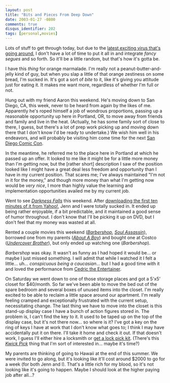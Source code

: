 ```yaml
---
layout: post
title: "Bits and Pieces From Deep Down"
date: 2003-01-27 -0800
comments: true
disqus_identifier: 202
tags: [personal,movies]
---
```

Lots of stuff to get through today, but due to the [latest exciting
virus that's going
around](http://www.microsoft.com/security/slammer.asp), I don't have a
lot of time to put it all in and integrate *fancy segues* and so forth.
So it'll be a little random, but that's how it's gotta be.

 I have this *thing* for orange marmalade. I'm really not a
peanut-butter-and-jelly kind of guy, but when you slap a little of that
orange zestiness on some bread, I'm sucked in. It's got a sort of *bite*
to it, like it's giving you attitude just for eating it. It makes me
want more, regardless of whether I'm full or not.

 Hung out with my friend Aaron this weekend. He's moving down to San
Diego, CA, this week, never to be heard from again by the likes of me.
Apparently he's roped himself a job of wondrous proportions, passing up
a reasonable opportunity up here in Portland, OR, to move away from
friends and family and live in the heat. (Actually, he has some family
sort of close to there, I guess, but there's a lot of prep work picking
up and moving down there that I don't know I'd be ready to undertake.)
We wish him well in his endeavors, and will probably be visiting him
come time for the next [San Diego Comic
Con](http://www.comic-con.org/).

 In the meantime, he referred me to the place here in Portland at which
he passed up an offer. It looked to me like it might be for a little
more money than I'm getting now, but the [rather short] description I
saw of the position looked like I might have a great deal less freedom
and opportunity than I have in my current position. That scares me; I've
always maintained "I'm not in it for the money," and though more money
than what I'm getting now would be *very nice*, I more than highly value
the learning and implementation opportunities availed me by my current
job.

 Went to see [*Darkness Falls*](http://us.imdb.com/Title?0282209) this
weekend. After [downloading the first ten minutes of it from
Yahoo!](http://movies.yahoo.com/movies/feature/darknessfalls.html), Jenn
and I were totally sucked in. It ended up being rather enjoyable, if a
bit predictable, and it maintained a good sense of humor throughout. I
don't know that I'll be picking it up on DVD, but I don't feel that my
money was wasted at all.

 Rented a couple movies this weekend
([*Barbershop*](http://www.amazon.com/exec/obidos/ASIN/B00006RVJR/mhsvortex),
[*Soul
Assassin*](http://www.amazon.com/exec/obidos/ASIN/B00006JDRI/mhsvortex)),
borrowed one from my parents ([*About A
Boy*](http://www.amazon.com/exec/obidos/ASIN/B00005JL7Q/mhsvortex)) and
bought one at Costco ([*Undercover
Brother*](http://www.amazon.com/exec/obidos/ASIN/B000071ZZJ/mhsvortex)),
but only ended up watching one (*Barbershop*).

 *Barbershop* was okay. It wasn't as funny as I had hoped it would be...
or maybe I just missed something. I will admit that while I watched it I
felt a little... uh... *conspicuous being a caucasian*... but I had a
good time with it and loved the performance from [Cedric the
Entertainer](http://us.imdb.com/Name?Cedric+the+Entertainer).

 On Saturday we went down to one of those storage places and got a 5'x5'
closet for \$40/month. So far we've been able to move the bed out of the
spare bedroom and several boxes of unused items into the closet. I'm
really excited to be able to reclaim a little space around our
apartment. I'm really feeling cramped and exceptionally frustrated with
the current setup, necessitating change. The last thing we have to move
into the closet is this stand-up display case I have a bunch of action
figures stored in. The problem is, I can't find the key to it. It used
to be taped up on the top of the display case, but it's not there now...
so where is it? I've got a key on the ring of keys I have at work that I
don't know what goes to; I think I may have accidentally put it on
there. I'll take it home and check it out. If that doesn't work, I guess
I'll either hire a locksmith or [get a lock pick
kit](http://shop.store.yahoo.com/centsible-security/locpicsup.html).
(There's this [*Kwick
Pick*](http://shop.store.yahoo.com/buybidwin/kwickpick.html) thing that
I'm sort of interested in... maybe it's time?)

 My parents are thinking of going to Hawaii at the end of this summer.
We were invited to go along, but it's looking like it'll cost around
\$2000 to go for a week (for both Jenn and I). That's a little rich for
my blood, so it's not looking like it's going to happen. Maybe I should
look at the higher paying job after all...?
